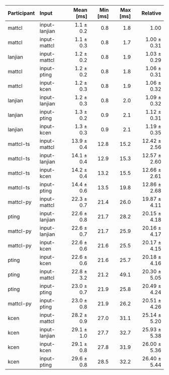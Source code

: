 | Participant | Input | Mean [ms] | Min [ms] | Max [ms] | Relative |
|:---|:---|---:|---:|---:|---:|
| mattcl | input-lanjian | 1.1 ± 0.2 | 0.8 | 1.8 | 1.00 |
| mattcl | input-mattcl | 1.1 ± 0.3 | 0.8 | 1.7 | 1.00 ± 0.31 |
| lanjian | input-mattcl | 1.2 ± 0.2 | 0.8 | 1.9 | 1.03 ± 0.29 |
| mattcl | input-pting | 1.2 ± 0.2 | 0.8 | 1.8 | 1.06 ± 0.31 |
| mattcl | input-kcen | 1.2 ± 0.3 | 0.8 | 1.9 | 1.06 ± 0.32 |
| lanjian | input-lanjian | 1.2 ± 0.3 | 0.8 | 2.0 | 1.09 ± 0.32 |
| lanjian | input-pting | 1.3 ± 0.2 | 0.9 | 2.1 | 1.12 ± 0.31 |
| lanjian | input-kcen | 1.3 ± 0.3 | 0.9 | 2.1 | 1.19 ± 0.35 |
| mattcl-ts | input-mattcl | 13.9 ± 0.4 | 12.8 | 15.2 | 12.42 ± 2.56 |
| mattcl-ts | input-lanjian | 14.1 ± 0.4 | 12.9 | 15.3 | 12.57 ± 2.60 |
| mattcl-ts | input-kcen | 14.2 ± 0.4 | 13.2 | 15.5 | 12.66 ± 2.61 |
| mattcl-ts | input-pting | 14.4 ± 0.6 | 13.5 | 19.8 | 12.86 ± 2.68 |
| mattcl-py | input-mattcl | 22.3 ± 0.7 | 21.4 | 26.0 | 19.87 ± 4.11 |
| pting | input-lanjian | 22.6 ± 0.8 | 21.7 | 28.2 | 20.15 ± 4.18 |
| mattcl-py | input-lanjian | 22.6 ± 0.7 | 21.7 | 25.9 | 20.16 ± 4.17 |
| mattcl-py | input-kcen | 22.6 ± 0.6 | 21.6 | 25.5 | 20.17 ± 4.15 |
| pting | input-kcen | 22.6 ± 0.6 | 21.6 | 25.7 | 20.18 ± 4.16 |
| pting | input-mattcl | 22.8 ± 3.2 | 21.2 | 49.1 | 20.30 ± 5.05 |
| pting | input-pting | 23.0 ± 0.7 | 21.9 | 25.8 | 20.49 ± 4.24 |
| mattcl-py | input-pting | 23.0 ± 0.8 | 21.9 | 26.2 | 20.51 ± 4.26 |
| kcen | input-mattcl | 28.2 ± 0.9 | 27.0 | 31.1 | 25.14 ± 5.20 |
| kcen | input-lanjian | 29.1 ± 1.0 | 27.7 | 32.7 | 25.93 ± 5.38 |
| kcen | input-kcen | 29.1 ± 0.8 | 27.8 | 31.9 | 26.00 ± 5.36 |
| kcen | input-pting | 29.6 ± 0.8 | 28.5 | 32.2 | 26.40 ± 5.44 |
